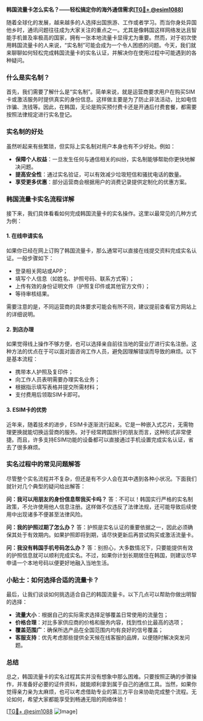 **韩国流量卡怎么实名？——轻松搞定你的海外通信需求[[TG💪+ @esim1088](https://t.me/s/esim1088)]**

随着全球化的发展，越来越多的人选择出国旅游、工作或者学习。而当你身处异国他乡时，通讯问题往往成为大家关注的重点之一。尤其是像韩国这样网络发达且智能手机普及率极高的国家，拥有一张本地流量卡显得尤为重要。然而，对于初次使用韩国流量卡的人来说，“实名制”可能会成为一个令人困惑的问题。今天，我们就来聊聊如何轻松完成韩国流量卡的实名认证，并解决你在使用过程中可能遇到的各种疑问。

### 什么是实名制？

首先，我们需要了解什么是“实名制”。简单来说，就是运营商要求用户在购买SIM卡或激活服务时提供真实的身份信息。这样做主要是为了防止非法活动，比如电信诈骗、洗钱等。因此，在韩国，无论是购买预付费卡还是开通后付费套餐，都需要按照法律规定进行实名登记。

### 实名制的好处

虽然听起来有些繁琐，但实际上实名制对用户本身也有不少好处。例如：
- **保障个人权益**：一旦发生任何与通信相关的纠纷，实名制能够帮助你更快地解决问题。
- **提高安全性**：通过实名验证，可以有效减少垃圾短信和骚扰电话的数量。
- **享受更多优惠**：部分运营商会根据用户的消费记录提供定制化的优惠方案。

### 韩国流量卡实名流程详解

接下来，我们具体看看如何完成韩国流量卡的实名操作。这里以最常见的几种方式为例：

#### 1. 在线申请实名
如果你已经在网上订购了韩国流量卡，那么通常可以直接在线提交资料完成实名认证。一般步骤如下：
- 登录相关网站或APP；
- 填写个人信息（如姓名、护照号码、联系方式等）；
- 上传有效的身份证明文件（护照复印件或其他官方文件）；
- 等待审核结果。

需要注意的是，不同运营商的具体要求可能会有所不同，建议提前查看官方网站上的详细说明。

#### 2. 到店办理
如果觉得线上操作不够方便，也可以选择亲自前往当地的营业厅进行实名注册。这种方法的优点在于可以面对面咨询工作人员，避免因理解错误而导致的麻烦。以下是基本流程：
- 携带本人护照及复印件；
- 向工作人员表明需要办理实名业务；
- 根据指示填写表格并提交所需材料；
- 支付费用后领取SIM卡即可。

#### 3. ESIM卡的优势
近年来，随着技术的进步，ESIM卡逐渐流行起来。它是一种嵌入式芯片，无需物理更换就能切换运营商的服务。对于经常跨国旅行的朋友而言，这种形式非常便捷。而且，许多支持ESIM功能的设备都可以直接通过手机设置完成实名认证，省去了很多麻烦。

### 实名过程中的常见问题解答

尽管整个实名流程并不复杂，但还是有不少人会在其中遇到各种小状况。下面我们就针对几个典型的疑问给出解答：

**问：我可以用朋友的身份信息帮我买卡吗？**
答：不可以！韩国实行严格的实名制政策，不允许使用他人信息注册。这样做不仅违反了法律法规，还可能导致后续使用中出现诸多不便甚至法律风险。

**问：我的护照过期了怎么办？**
答：护照是实名认证的重要依据之一，因此必须确保其处于有效期内。如果护照即将到期，请尽快更新后再尝试购买或激活流量卡。

**问：我没有韩国手机号码怎么办？**
答：别担心，大多数情况下，只要能提供有效的护照信息就可以顺利完成实名。不过，如果你计划长期居住在韩国，则建议尽早申请一个本地号码以便更好地融入当地生活。

### 小贴士：如何选择合适的流量卡？

最后，让我们谈谈如何挑选适合自己的韩国流量卡。以下几点可以帮助你做出明智的选择：
- **流量大小**：根据自己的实际需求选择足够覆盖日常使用的流量包；
- **价格合理**：对比多家供应商的价格和服务内容，找到性价比最高的选项；
- **覆盖范围广**：确保所选产品在全国范围内均有良好的信号覆盖；
- **客服支持**：优先考虑那些提供全天候在线客服的品牌，以便随时解决突发问题。

### 总结

总之，韩国流量卡的实名过程其实并没有想象中那么困难。只要按照正确的步骤操作，并准备好必要的证件资料，就能顺利拿到属于自己的通信工具。当然，如果你觉得亲力亲为太麻烦，也可以考虑借助专业的第三方平台来协助完成整个流程。无论如何，希望大家都能享受到畅通无阻的网络体验！

[[TG💪+ @esim1088](https://t.me/s/esim1088) ![Image](https://i.postimg.cc/4NQfJmqS/Snipaste-2025-05-13-00-14-12.png)]
